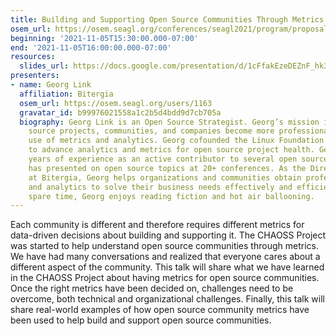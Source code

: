 ```yaml
---
title: Building and Supporting Open Source Communities Through Metrics
osem_url: https://osem.seagl.org/conferences/seagl2021/program/proposals/848
beginning: '2021-11-05T15:30:00.000-07:00'
end: '2021-11-05T16:00:00.000-07:00'
resources:
  slides_url: https://docs.google.com/presentation/d/1cFfakEzeDEZnF_hk3ev32zTFdjUocWvns-ugi_z-oMo/mobilepresent
presenters:
- name: Georg Link
  affiliation: Bitergia
  osem_url: https://osem.seagl.org/users/1163
  gravatar_id: b99976021558a1c2b5d4bdd9d7cb705a
  biography: Georg Link is an Open Source Strategist. Georg’s mission is to help open
    source projects, communities, and companies become more professional in their
    use of metrics and analytics. Georg cofounded the Linux Foundation CHAOSS Project
    to advance analytics and metrics for open source project health. Georg has 15
    years of experience as an active contributor to several open source projects and
    has presented on open source topics at 20+ conferences. As the Director of Sales
    at Bitergia, Georg helps organizations and communities obtain professional metrics
    and analytics to solve their business needs effectively and efficiently. In his
    spare time, Georg enjoys reading fiction and hot air ballooning.
---
```


Each community is different and therefore requires different metrics for data-driven decisions about building and supporting it. The CHAOSS Project was started to help understand open source communities through metrics. We have had many conversations and realized that everyone cares about a different aspect of the community. This talk will share what we have learned in the CHAOSS Project about having metrics for open source communities. Once the right metrics have been decided on, challenges need to be overcome, both technical and organizational challenges. Finally, this talk will share real-world examples of how open source community metrics have been used to help build and support open source communities.
